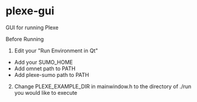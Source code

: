 # plexe-gui
GUI for running Plexe

Before Running 
1. Edit your "Run Environment in Qt"
- Add your SUMO_HOME
- Add omnet path to PATH
- Add plexe-sumo path to PATH

2. Change PLEXE_EXAMPLE_DIR in mainwindow.h to the directory of ./run you would like to execute

